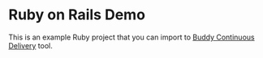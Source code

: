 # Ruby on Rails Demo
This is an example Ruby project that you can import to [Buddy Continuous Delivery](https://buddy.works) tool.
